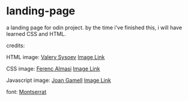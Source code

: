 # landing-page
a landing page for odin project. by the time i've finished this, i will have learned CSS and HTML.

credits:

HTML image: [Valery Sysoev](https://unsplash.com/@valerysysoev)
        [Image Link](https://unsplash.com/photos/black-flat-screen-computer-monitor-p9OkL4yW3C8)

CSS image: [Ferenc Almasi](https://unsplash.com/@flowforfrank)
        [Image Link](https://unsplash.com/photos/text-NzERTNpnaDw)

Javascript image: [Joan Gamell](https://unsplash.com/@gamell)
        [Image Link](https://unsplash.com/photos/black-flat-screen-computer-monitor-ZS67i1HLllo)

font: [Montserrat](https://fonts.google.com/specimen/Montserrat)
